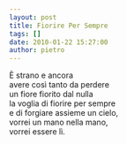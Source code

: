 ```yaml
---
layout: post
title: Fiorire Per Sempre
tags: []
date: 2010-01-22 15:27:00
author: pietro
---
```

È strano e ancora<br/>avere così tanto da perdere<br/>un fiore fiorito dal nulla<br/>la voglia di fiorire per sempre<br/>e di forgiare assieme un cielo,<br/>vorrei un mano nella mano,<br/>vorrei essere lì.<br/>
